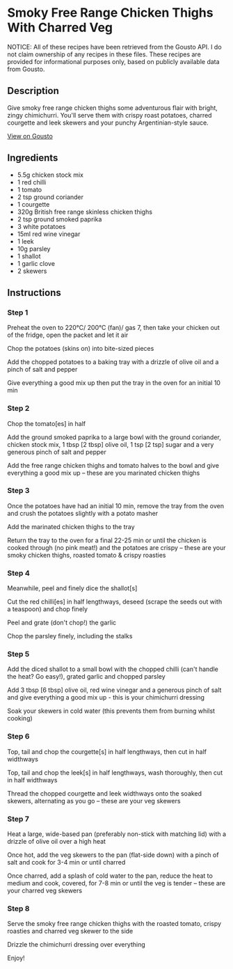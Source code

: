 # Smoky Free Range Chicken Thighs With Charred Veg

NOTICE: All of these recipes have been retrieved from the Gousto API. I do not claim ownership of any recipes in these files. These recipes are provided for informational purposes only, based on publicly available data from Gousto.

## Description

Give smoky free range chicken thighs some adventurous flair with bright, zingy chimichurri. You'll serve them with crispy roast potatoes, charred courgette and leek skewers and your punchy Argentinian-style sauce. 

[View on Gousto](https://www.gousto.co.uk/recipes/cookbook/smoky-free-range-chicken-thighs-with-charred-veg-and-chimichurri)

## Ingredients

- 5.5g chicken stock mix
- 1 red chilli
- 1 tomato
- 2 tsp ground coriander
- 1 courgette
- 320g British free range skinless chicken thighs
- 2 tsp ground smoked paprika
- 3 white potatoes
- 15ml red wine vinegar
- 1 leek
- 10g parsley
- 1 shallot
- 1 garlic clove
- 2 skewers

## Instructions


### Step 1

Preheat the oven to 220°C/ 200°C (fan)/ gas 7, then take your chicken out of the fridge, open the packet and let it air

Chop the potatoes (skins on) into bite-sized pieces

Add the chopped potatoes to a baking tray with a drizzle of olive oil and a pinch of salt and pepper

Give everything a good mix up then put the tray in the oven for an initial 10 min


### Step 2

Chop the tomato<span class="text-danger">[es]</span> in half

Add the ground smoked paprika to a large bowl with the ground coriander, chicken stock mix, 1 tbsp <span class="text-danger">[2 tbsp]</span> olive oil, 1 tsp <span class="text-danger">[2 tsp]</span> sugar and a very generous pinch of salt and pepper

Add the free range chicken thighs and tomato halves to the bowl and give everything a good mix up – these are you marinated chicken thighs


### Step 3

Once the potatoes have had an initial 10 min, remove the tray from the oven and crush the potatoes slightly with a potato masher

Add the marinated chicken thighs to the tray

Return the tray to the oven for a final 22-25 min or until the chicken is cooked through (no pink meat!) and the potatoes are crispy – these are your smoky chicken thighs, roasted tomato & crispy roasties


### Step 4

Meanwhile, peel and finely dice the shallot<span class="text-danger">[s]</span>

Cut the red chilli<span class="text-danger">[es]</span> in half lengthways, deseed (scrape the seeds out with a teaspoon) and chop finely

Peel and grate (don't chop!) the garlic

Chop the parsley finely, including the stalks


### Step 5

Add the diced shallot to a small bowl with the chopped chilli (can't handle the heat? Go easy!), grated garlic and chopped parsley

Add 3 tbsp<span class="text-danger"> [6 tbsp]</span> olive oil, red wine vinegar and a generous pinch of salt and give everything a good mix up - this is your chimichurri dressing

Soak your skewers in cold water (this prevents them from burning whilst cooking)


### Step 6

Top, tail and chop the courgette<span class="text-danger">[s]</span> in half lengthways, then cut in half widthways

Top, tail and chop the leek<span class="text-danger">[s]</span> in half lengthways, wash thoroughly, then cut in half widthways

Thread the chopped courgette and leek widthways onto the soaked skewers, alternating as you go – these are your veg skewers


### Step 7

Heat a large, wide-based pan (preferably non-stick with matching lid) with a drizzle of olive oil over a high heat

Once hot, add the veg skewers to the pan (flat-side down) with a pinch of salt and cook for 3-4 min or until charred

Once charred, add a splash of cold water to the pan, reduce the heat to medium and cook, covered, for 7-8 min or until the veg is tender – these are your charred veg skewers

### Step 8

Serve the smoky free range chicken thighs with the roasted tomato, crispy roasties and charred veg skewer to the side

Drizzle the chimichurri dressing over everything

Enjoy!

